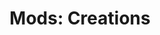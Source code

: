---
title: "Mods: Creations"
weight: 10
type: docs
description: >
  Optional and skippable support and integration for select Creations.
---